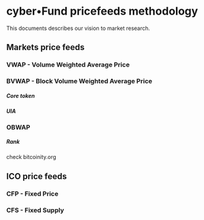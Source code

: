 # cyber•Fund pricefeeds methodology

This documents describes our vision to market research.

## Markets price feeds

### VWAP - Volume Weighted Average Price

### BVWAP - Block Volume Weighted Average Price

##### Core token

##### UIA

### OBWAP

##### Rank

check bitcoinity.org

## ICO price feeds

### CFP - Fixed Price

### CFS - Fixed Supply
